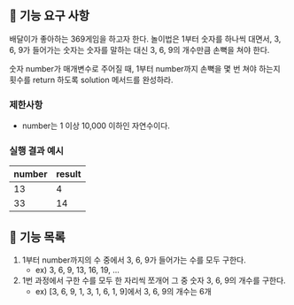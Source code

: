 ## 🚀 기능 요구 사항

배달이가 좋아하는 369게임을 하고자 한다. 놀이법은 1부터 숫자를 하나씩 대면서, 3, 6, 9가 들어가는 숫자는 숫자를 말하는 대신 3, 6, 9의 개수만큼 손뼉을 쳐야 한다.

숫자 number가 매개변수로 주어질 때, 1부터 number까지 손뼉을 몇 번 쳐야 하는지 횟수를 return 하도록 solution 메서드를 완성하라.

### 제한사항

- number는 1 이상 10,000 이하인 자연수이다.

### 실행 결과 예시

| number | result |
| ------ | ------ |
| 13     | 4      |
| 33     | 14     |

## 📍 기능 목록

1. 1부터 number까지의 수 중에서 3, 6, 9가 들어가는 수를 모두 구한다.
   - ex) 3, 6, 9, 13, 16, 19, ...
2. 1번 과정에서 구한 수를 모두 한 자리씩 쪼개어 그 중 숫자 3, 6, 9의 개수를 구한다.
   - ex) [3, 6, 9, 1, 3, 1, 6, 1, 9]에서 3, 6, 9의 개수는 6개
